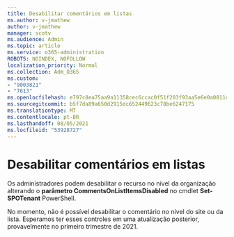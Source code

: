 ```yaml
---
title: Desabilitar comentários em listas
ms.author: v-jmathew
author: v-jmathew
manager: scotv
ms.audience: Admin
ms.topic: article
ms.service: o365-administration
ROBOTS: NOINDEX, NOFOLLOW
localization_priority: Normal
ms.collection: Adm_O365
ms.custom:
- "9003821"
- "7613"
ms.openlocfilehash: e797c8ea75aa9a11358cec6ccac0f51f203f93aa5e6e0a0811ec50178c914b20
ms.sourcegitcommit: b5f7da89a650d2915dc652449623c78be6247175
ms.translationtype: MT
ms.contentlocale: pt-BR
ms.lasthandoff: 08/05/2021
ms.locfileid: "53928727"
---
```

# <a name="disable-comments-on-lists"></a>Desabilitar comentários em listas

Os administradores podem desabilitar o recurso no nível da organização alterando o **parâmetro CommentsOnListItemsDisabled** no cmdlet **Set-SPOTenant** PowerShell.

No momento, não é possível desabilitar o comentário no nível do site ou da lista. Esperamos ter esses controles em uma atualização posterior, provavelmente no primeiro trimestre de 2021.
